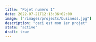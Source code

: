 ```yaml
---
title: "Pojet numéro 1"
date: 2022-07-21T12:13:36+02:00
image: ["/images/projects/business.jpg"]
description: "ceci est mon 1er projet"
state: "active"
draft: true
---
```


